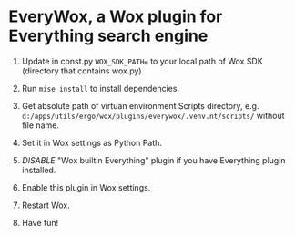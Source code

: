 # EveryWox, a Wox plugin for Everything search engine

1. Update in const.py `WOX_SDK_PATH=` to your local path of Wox SDK (directory that contains wox.py)

2. Run `mise install` to install dependencies.

3. Get absolute path of virtuan environment Scripts directory, e.g. `d:/apps/utils/ergo/wox/plugins/everywox/.venv.nt/scripts/` without file name.

4. Set it in Wox settings as Python Path.

5. *DISABLE* "Wox builtin Everything" plugin if you have Everything plugin installed.

6. Enable this plugin in Wox settings.

7. Restart Wox.

8. Have fun!
